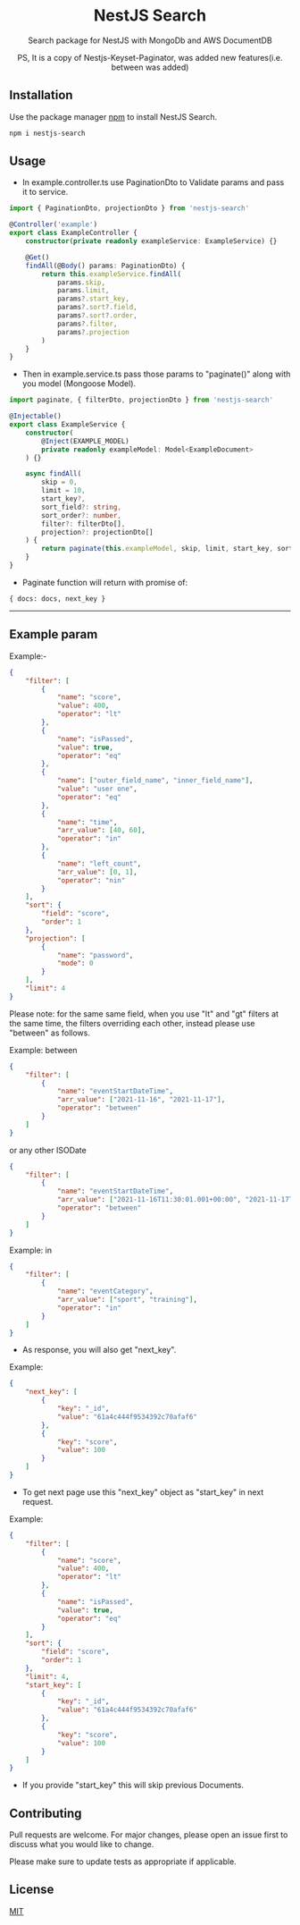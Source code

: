 <div align=center>

# NestJS Search

Search package for NestJS with MongoDb and AWS DocumentDB

PS, It is a copy of Nestjs-Keyset-Paginator, was added new features(i.e. between was added)

</div>

## Installation

Use the package manager [npm](npmjs.com/package/nestjs-search) to install NestJS Search.

```bash
npm i nestjs-search
```

## Usage

-   In example.controller.ts use PaginationDto to Validate params and pass it to service.

```typescript
import { PaginationDto, projectionDto } from 'nestjs-search'

@Controller('example')
export class ExampleController {
    constructor(private readonly exampleService: ExampleService) {}

    @Get()
    findAll(@Body() params: PaginationDto) {
        return this.exampleService.findAll(
            params.skip,
            params.limit,
            params?.start_key,
            params?.sort?.field,
            params?.sort?.order,
            params?.filter,
            params?.projection
        )
    }
}
```

-   Then in example.service.ts pass those params to "paginate()" along with you model (Mongoose Model).

```typescript
import paginate, { filterDto, projectionDto } from 'nestjs-search'

@Injectable()
export class ExampleService {
    constructor(
        @Inject(EXAMPLE_MODEL)
        private readonly exampleModel: Model<ExampleDocument>
    ) {}

    async findAll(
        skip = 0,
        limit = 10,
        start_key?,
        sort_field?: string,
        sort_order?: number,
        filter?: filterDto[],
        projection?: projectionDto[]
    ) {
        return paginate(this.exampleModel, skip, limit, start_key, sort_field, sort_order, filter, projection)
    }
}
```

-   Paginate function will return with promise of:

```
{ docs: docs, next_key }
```

---

## Example param

Example:-

```json
{
    "filter": [
        {
            "name": "score",
            "value": 400,
            "operator": "lt"
        },
        {
            "name": "isPassed",
            "value": true,
            "operator": "eq"
        },
        {
            "name": ["outer_field_name", "inner_field_name"],
            "value": "user one",
            "operator": "eq"
        },
        {
            "name": "time",
            "arr_value": [40, 60],
            "operator": "in"
        },
        {
            "name": "left_count",
            "arr_value": [0, 1],
            "operator": "nin"
        }
    ],
    "sort": {
        "field": "score",
        "order": 1
    },
    "projection": [
        {
            "name": "password",
            "mode": 0
        }
    ],
    "limit": 4
}
```

Please note: for the same same field, when you use "lt" and "gt" filters at the same time, the filters overriding each other, instead please use "between" as follows.

Example: between

```json
{
    "filter": [
        {
            "name": "eventStartDateTime",
            "arr_value": ["2021-11-16", "2021-11-17"],
            "operator": "between"
        }
    ]
}
```

or any other ISODate

```json
{
    "filter": [
        {
            "name": "eventStartDateTime",
            "arr_value": ["2021-11-16T11:30:01.001+00:00", "2021-11-17T11:30:01.001+00:00"],
            "operator": "between"
        }
    ]
}
```

Example: in

```json
{
    "filter": [
        {
            "name": "eventCategory",
            "arr_value": ["sport", "training"],
            "operator": "in"
        }
    ]
}
```

-   As response, you will also get "next_key".

Example:

```json
{
    "next_key": [
        {
            "key": "_id",
            "value": "61a4c444f9534392c70afaf6"
        },
        {
            "key": "score",
            "value": 100
        }
    ]
}
```

-   To get next page use this "next_key" object as "start_key" in next request.

Example:

```json
{
    "filter": [
        {
            "name": "score",
            "value": 400,
            "operator": "lt"
        },
        {
            "name": "isPassed",
            "value": true,
            "operator": "eq"
        }
    ],
    "sort": {
        "field": "score",
        "order": 1
    },
    "limit": 4,
    "start_key": [
        {
            "key": "_id",
            "value": "61a4c444f9534392c70afaf6"
        },
        {
            "key": "score",
            "value": 100
        }
    ]
}
```

-   If you provide "start_key" this will skip previous Documents.

## Contributing

Pull requests are welcome. For major changes, please open an issue first to discuss what you would like to change.

Please make sure to update tests as appropriate if applicable.

## License

[MIT](https://choosealicense.com/licenses/mit/)

